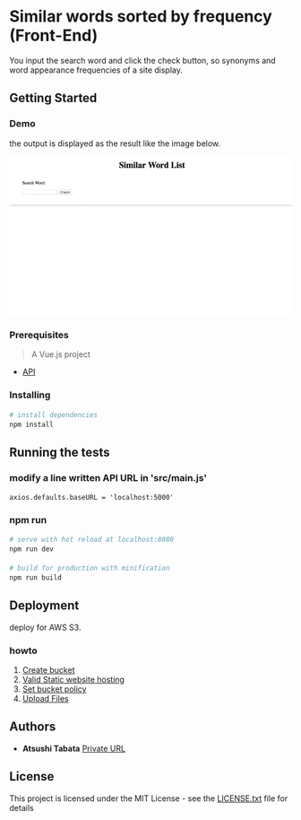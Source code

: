 # Similar words sorted by frequency (Front-End)

You input the search word and click the check button, so synonyms and word appearance frequencies of a site display.

## Getting Started

### Demo

the output is displayed as the result like the image below.

![result](example.gif)

### Prerequisites

> A Vue.js project

* [API](https://github.com/atsushieee/similar-word-dict)

### Installing

``` bash
# install dependencies
npm install
```

## Running the tests

### modify a line written API URL in 'src/main.js'

```
axios.defaults.baseURL = 'localhost:5000'
```

### npm run

``` bash
# serve with hot reload at localhost:8080
npm run dev

# build for production with minification
npm run build
```

## Deployment

deploy for AWS S3.

### howto

1. [Create bucket](https://docs.aws.amazon.com/AmazonS3/latest/gsg/CreatingABucket.html)
1. [Valid Static website hosting](https://docs.aws.amazon.com/AmazonS3/latest/dev/EnableWebsiteHosting.html)
1. [Set bucket policy](https://docs.aws.amazon.com/AmazonS3/latest/dev/example-bucket-policies.html)
1. [Upload Files](https://docs.aws.amazon.com/redshift/latest/dg/tutorial-loading-data-upload-files.html)

## Authors

* **Atsushi Tabata**  [Private URL](https://ippoippo.info)

## License

This project is licensed under the MIT License - see the [LICENSE.txt](LICENSE.txt) file for details
